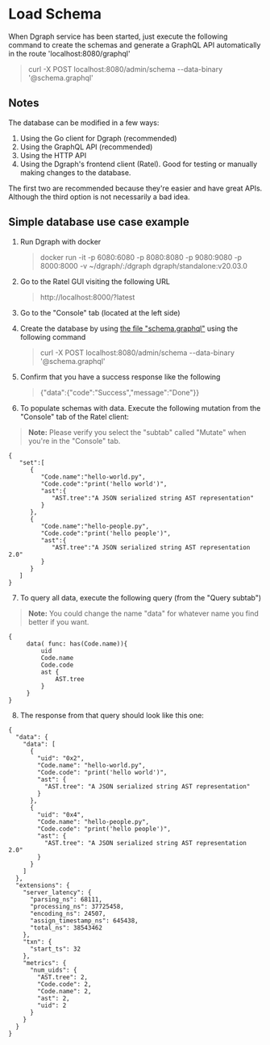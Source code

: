 # Load Schema

When Dgraph service has been started, just execute the following command to create the schemas and generate a GraphQL API automatically in the route 'localhost:8080/graphql'

> curl -X POST localhost:8080/admin/schema --data-binary '@schema.graphql'

## Notes

The database can be modified in a few ways:

1. Using the Go client for Dgraph (recommended)
2. Using the GraphQL API (recommended)
3. Using the HTTP API
4. Using the Dgraph's frontend client (Ratel). Good for testing or manually making changes to the database.

The first two are recommended because they're easier and have great APIs. Although the third option is not necessarily a bad idea.

## Simple database use case example

1. Run Dgraph with docker

    > docker run -it -p 6080:6080 -p 8080:8080 -p 9080:9080 -p 8000:8000 -v ~/dgraph/:/dgraph dgraph/standalone:v20.03.0

2. Go to the Ratel GUI visiting the following URL

    > http://localhost:8000/?latest

3. Go to the "Console" tab (located at the left side)

4. Create the database by using [the file "schema.graphql"](../models/schema.graphql) using the following command

    > curl -X POST localhost:8080/admin/schema --data-binary '@schema.graphql'

5. Confirm that you have a success response like the following

    > {"data":{"code":"Success","message":"Done"}}

6. To populate schemas with data. Execute the following mutation from the "Console" tab of the Ratel client:

> **Note:** Please verify you select the "subtab" called "Mutate" when you're in the "Console" tab.

```
{
   "set":[
      {
         "Code.name":"hello-world.py",
         "Code.code":"print('hello world')",
         "ast":{
            "AST.tree":"A JSON serialized string AST representation"
         }
      },
      {
         "Code.name":"hello-people.py",
         "Code.code":"print('hello people')",
         "ast":{
            "AST.tree":"A JSON serialized string AST representation 2.0"
         }
      }
   ]
}
```

7. To query all data, execute the following query (from the "Query subtab")

> **Note:** You could change the name "data" for whatever name you find better if you want.

```
{
     data( func: has(Code.name)){
         uid
         Code.name
         Code.code
         ast {
             AST.tree
         }
     }
}
```

8. The response from that query should look like this one:

```
{
  "data": {
    "data": [
      {
        "uid": "0x2",
        "Code.name": "hello-world.py",
        "Code.code": "print('hello world')",
        "ast": {
          "AST.tree": "A JSON serialized string AST representation"
        }
      },
      {
        "uid": "0x4",
        "Code.name": "hello-people.py",
        "Code.code": "print('hello people')",
        "ast": {
          "AST.tree": "A JSON serialized string AST representation 2.0"
        }
      }
    ]
  },
  "extensions": {
    "server_latency": {
      "parsing_ns": 68111,
      "processing_ns": 37725458,
      "encoding_ns": 24507,
      "assign_timestamp_ns": 645438,
      "total_ns": 38543462
    },
    "txn": {
      "start_ts": 32
    },
    "metrics": {
      "num_uids": {
        "AST.tree": 2,
        "Code.code": 2,
        "Code.name": 2,
        "ast": 2,
        "uid": 2
      }
    }
  }
}
```
